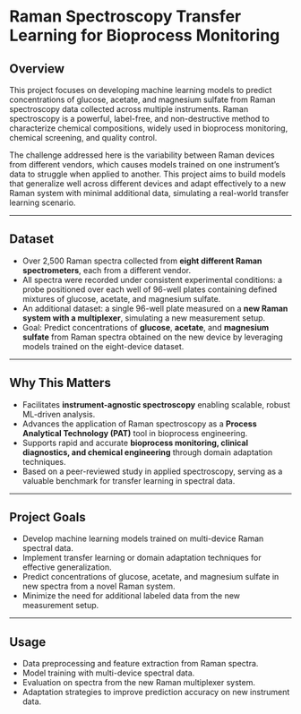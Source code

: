 # Raman Spectroscopy Transfer Learning for Bioprocess Monitoring

## Overview

This project focuses on developing machine learning models to predict concentrations of glucose, acetate, and magnesium sulfate from Raman spectroscopy data collected across multiple instruments. Raman spectroscopy is a powerful, label-free, and non-destructive method to characterize chemical compositions, widely used in bioprocess monitoring, chemical screening, and quality control.

The challenge addressed here is the variability between Raman devices from different vendors, which causes models trained on one instrument’s data to struggle when applied to another. This project aims to build models that generalize well across different devices and adapt effectively to a new Raman system with minimal additional data, simulating a real-world transfer learning scenario.

---

## Dataset

- Over 2,500 Raman spectra collected from **eight different Raman spectrometers**, each from a different vendor.
- All spectra were recorded under consistent experimental conditions: a probe positioned over each well of 96-well plates containing defined mixtures of glucose, acetate, and magnesium sulfate.
- An additional dataset: a single 96-well plate measured on a **new Raman system with a multiplexer**, simulating a new measurement setup.
- Goal: Predict concentrations of **glucose**, **acetate**, and **magnesium sulfate** from Raman spectra obtained on the new device by leveraging models trained on the eight-device dataset.

---

## Why This Matters

- Facilitates **instrument-agnostic spectroscopy** enabling scalable, robust ML-driven analysis.
- Advances the application of Raman spectroscopy as a **Process Analytical Technology (PAT)** tool in bioprocess engineering.
- Supports rapid and accurate **bioprocess monitoring, clinical diagnostics, and chemical engineering** through domain adaptation techniques.
- Based on a peer-reviewed study in applied spectroscopy, serving as a valuable benchmark for transfer learning in spectral data.

---

## Project Goals

- Develop machine learning models trained on multi-device Raman spectral data.
- Implement transfer learning or domain adaptation techniques for effective generalization.
- Predict concentrations of glucose, acetate, and magnesium sulfate in new spectra from a novel Raman system.
- Minimize the need for additional labeled data from the new measurement setup.

---

## Usage

- Data preprocessing and feature extraction from Raman spectra.
- Model training with multi-device spectral data.
- Evaluation on spectra from the new Raman multiplexer system.
- Adaptation strategies to improve prediction accuracy on new instrument data.

